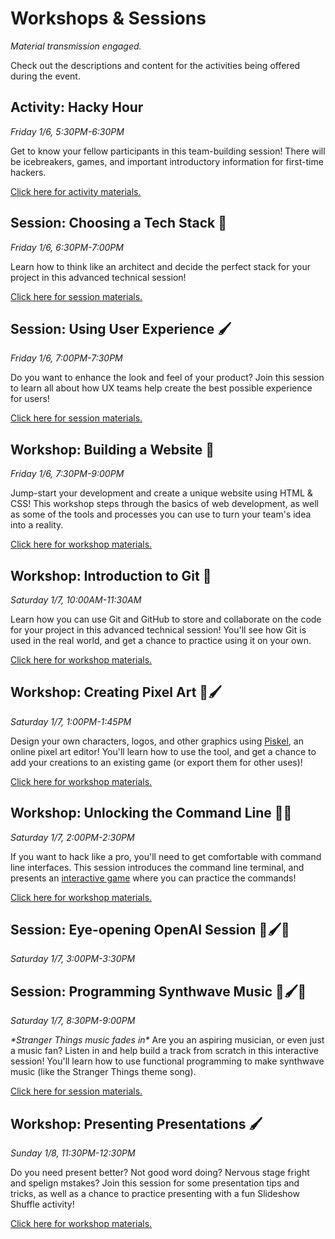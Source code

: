 # Workshops & Sessions
_Material transmission engaged._

Check out the descriptions and content for the activities being offered during the event.

## Activity: Hacky Hour
_Friday 1/6, 5:30PM-6:30PM_

Get to know your fellow participants in this team-building session! There will be icebreakers, games, and important introductory information for first-time hackers.

[Click here for activity materials.](HackyHour/StudentDesc.md)

## Session: Choosing a Tech Stack 🧪
_Friday 1/6, 6:30PM-7:00PM_

Learn how to think like an architect and decide the perfect stack for your project in this advanced technical session!

[Click here for session materials.](ChoosingTechStackSession/StudentDesc.md)

## Session: Using User Experience 🖌️
_Friday 1/6, 7:00PM-7:30PM_

Do you want to enhance the look and feel of your product? Join this session to learn all about how UX teams help create the best possible experience for users!

[Click here for session materials.](UxSession/StudentDesc.md)

## Workshop: Building a Website 🚀
_Friday 1/6, 7:30PM-9:00PM_

Jump-start your development and create a unique website using HTML & CSS! This workshop steps through the basics of web development, as well as some of the tools and processes you can use to turn your team's idea into a reality.

[Click here for workshop materials.](BuildingWebsiteWorkshop/StudentDesc.md)

## Workshop: Introduction to Git 🧪
_Saturday 1/7, 10:00AM-11:30AM_

Learn how you can use Git and GitHub to store and collaborate on the code for your project in this advanced technical session! You'll see how Git is used in the real world, and get a chance to practice using it on your own.

[Click here for workshop materials.](IntroToGitWorkshop/StudentDesc.md)

## Workshop: Creating Pixel Art 🚀🖌️
_Saturday 1/7, 1:00PM-1:45PM_

Design your own characters, logos, and other graphics using [Piskel](https://piskelapp.com/), an online pixel art editor! You'll learn how to use the tool, and get a chance to add your creations to an existing game (or export them for other uses)!

[Click here for workshop materials.](PixelArtWorkshop/StudentDesc.md)

## Workshop: Unlocking the Command Line 🚀🧪
_Saturday 1/7, 2:00PM-2:30PM_

If you want to hack like a pro, you'll need to get comfortable with command line interfaces. This session introduces the command line terminal, and presents an [interactive game](https://www.mprat.org/Terminus/) where you can practice the commands!

[Click here for workshop materials.](CommandLineWorkshop/StudentDesc.md)

## Session: Eye-opening OpenAI Session 🚀🖌️🧪
_Saturday 1/7, 3:00PM-3:30PM_

## Session: Programming Synthwave Music 🚀🖌️🧪
_Saturday 1/7, 8:30PM-9:00PM_

_\*Stranger Things music fades in\*_ Are you an aspiring musician, or even just a music fan? Listen in and help build a track from scratch in this interactive session! You'll learn how to use functional programming to make synthwave music (like the Stranger Things theme song).

[Click here for session materials.](ProgrammingSynthwaveSession/StudentDesc.md)

## Workshop: Presenting Presentations 🖌️
_Sunday 1/8, 11:30PM-12:30PM_

Do you need present better? Not good word doing? Nervous stage fright and spelign mstakes? Join this session for some presentation tips and tricks, as well as a chance to practice presenting with a fun Slideshow Shuffle activity!

[Click here for workshop materials.](PresentationsWorkshop/StudentDesc.md)
